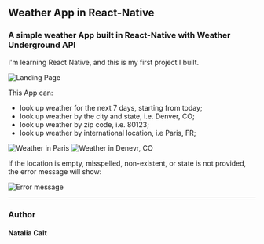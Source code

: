 ## Weather App in React-Native

### A simple weather App built in React-Native with Weather Underground API
I'm learning React Native, and this is my first project I built. 

![Landing Page](https://github.com/Natalia504/react-native-weatherApp/blob/master/ReadMeAssets/Landing.png)

This App can:
* look up weather for the next 7 days, starting from today;
* look up weather by the city and state, i.e. Denver, CO;
* look up weather by zip code, i.e. 80123;
* look up weather by international location, i.e Paris, FR;

![Weather in Paris](https://github.com/Natalia504/react-native-weatherApp/blob/master/ReadMeAssets/Paris.png)
![Weather in Denevr, CO](https://github.com/Natalia504/react-native-weatherApp/blob/master/ReadMeAssets/Denver.png)

If the location is empty, misspelled, non-existent, or state is not provided, the error message will show:

![Error message](https://github.com/Natalia504/react-native-weatherApp/blob/master/ReadMeAssets/Error.png)

*** 

### Author

#### Natalia Calt

